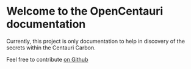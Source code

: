 # Welcome to the OpenCentauri documentation

Currently, this project is only documentation to help in discovery of the secrets within the Centauri Carbon.

Feel free to contribute [on Github](https://github.com/suchmememanyskill/OpenCentauri)
